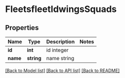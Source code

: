 # FleetsfleetIdwingsSquads

## Properties
Name | Type | Description | Notes
------------ | ------------- | ------------- | -------------
**id** | **int** | id integer | 
**name** | **string** | name string | 

[[Back to Model list]](../README.md#documentation-for-models) [[Back to API list]](../README.md#documentation-for-api-endpoints) [[Back to README]](../README.md)


